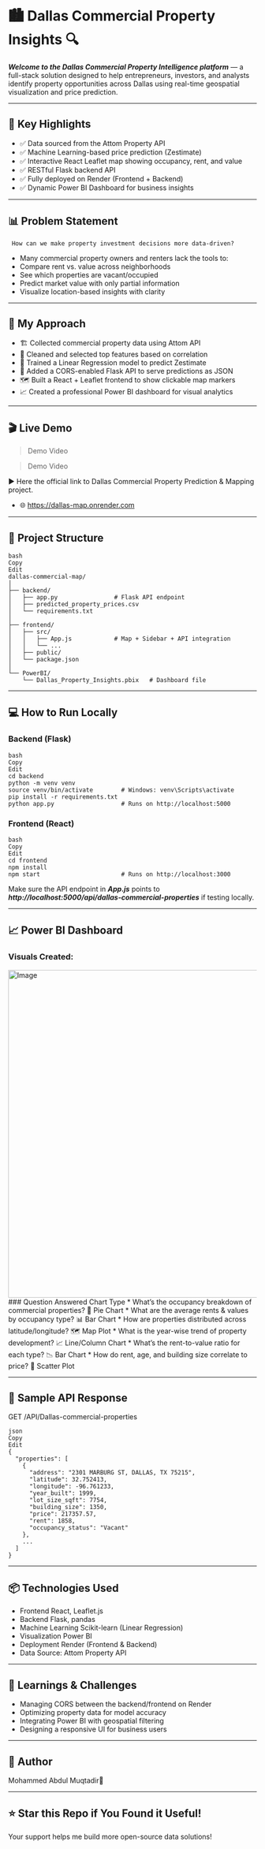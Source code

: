 # 🏙️ Dallas Commercial Property Insights 🔍
***Welcome to the Dallas Commercial Property Intelligence platform*** — a full-stack solution designed to help entrepreneurs, investors, and analysts identify property opportunities across Dallas using real-time geospatial visualization and price prediction.

---
## 📌 Key Highlights
* ✅ Data sourced from the Attom Property API
* ✅ Machine Learning-based price prediction (Zestimate)
* ✅ Interactive React Leaflet map showing occupancy, rent, and value
* ✅ RESTful Flask backend API
* ✅ Fully deployed on Render (Frontend + Backend)
* ✅ Dynamic Power BI Dashboard for business insights
---
## 📊 Problem Statement
````
 How can we make property investment decisions more data-driven?
````

* Many commercial property owners and renters lack the tools to:
* Compare rent vs. value across neighborhoods      
* See which properties are vacant/occupied    
* Predict market value with only partial information    
* Visualize location-based insights with clarity     
---

## 🧠 My Approach
* 🏗️ Collected commercial property data using Attom API
* 🔬 Cleaned and selected top features based on correlation
* 🤖 Trained a Linear Regression model to predict Zestimate
* 🧾 Added a CORS-enabled Flask API to serve predictions as JSON
* 🗺️ Built a React + Leaflet frontend to show clickable map markers
* 📈 Created a professional Power BI dashboard for visual analytics
---

## 🎬 Live Demo

[](https://github.com/user-attachments/assets/a7a3c2b3-5223-43b8-a590-4bb8a3a15de4)
> Demo Video

[](https://github.com/user-attachments/assets/4b02614b-2198-43d1-af73-5e4f083f62d7)
> Demo Video

▶️ Here the official link to Dallas Commercial Property Prediction & Mapping project.
* 🌐 https://dallas-map.onrender.com	
---

## 📁 Project Structure
```
bash
Copy
Edit
dallas-commercial-map/
│
├── backend/
│   ├── app.py                # Flask API endpoint
│   ├── predicted_property_prices.csv
│   └── requirements.txt
│
├── frontend/
│   ├── src/
│   │   ├── App.js            # Map + Sidebar + API integration
│   │   └── ...
│   ├── public/
│   └── package.json
│
└── PowerBI/
    └── Dallas_Property_Insights.pbix   # Dashboard file
```
---

## 💻 How to Run Locally
### Backend (Flask)
```
bash
Copy
Edit
cd backend
python -m venv venv
source venv/bin/activate        # Windows: venv\Scripts\activate
pip install -r requirements.txt
python app.py                   # Runs on http://localhost:5000
```
### Frontend (React)
```
bash
Copy
Edit
cd frontend
npm install
npm start                       # Runs on http://localhost:3000
```
Make sure the API endpoint in ***App.js*** points to ***http://localhost:5000/api/dallas-commercial-properties*** if testing locally.

---
## 📈 Power BI Dashboard
### Visuals Created:
<img width="1166" height="665" alt="Image" src="https://github.com/user-attachments/assets/feeb81dd-4a43-4ff1-8d1d-73bd3717940d" />
### Question Answered	Chart Type
* What’s the occupancy breakdown of commercial properties?	🥧 Pie Chart         
* What are the average rents & values by occupancy type?	📊 Bar Chart           
* How are properties distributed across latitude/longitude?	🗺️ Map Plot          
* What is the year-wise trend of property development?	📈 Line/Column Chart          
* What’s the rent-to-value ratio for each type?	📉 Bar Chart        
* How do rent, age, and building size correlate to price?	🔄 Scatter Plot             

---
## 🧪 Sample API Response
GET /API/Dallas-commercial-properties
```
json
Copy
Edit
{
  "properties": [
    {
      "address": "2301 MARBURG ST, DALLAS, TX 75215",
      "latitude": 32.752413,
      "longitude": -96.761233,
      "year_built": 1999,
      "lot_size_sqft": 7754,
      "building_size": 1350,
      "price": 217357.57,
      "rent": 1858,
      "occupancy_status": "Vacant"
    },
    ...
  ]
}
```
---
## 📦 Technologies Used    
* Frontend	React, Leaflet.js         
* Backend	Flask, pandas      
* Machine Learning	Scikit-learn (Linear Regression)          
* Visualization	Power BI        
* Deployment	Render (Frontend & Backend)          
* Data Source: Attom Property API               

---
## 🧠 Learnings & Challenges
* Managing CORS between the backend/frontend on Render
* Optimizing property data for model accuracy
* Integrating Power BI with geospatial filtering
* Designing a responsive UI for business users

---

## 🙌 Author
Mohammed Abdul Muqtadir💙

---
## ⭐ Star this Repo if You Found it Useful!
Your support helps me build more open-source data solutions!
